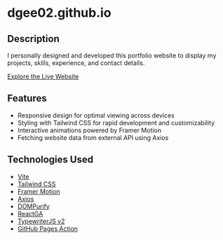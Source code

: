 # dgee02.github.io

## Description

I personally designed and developed this portfolio website to display my projects, skills, experience, and contact details.

[Explore the Live Website](https://dgee02.github.io/)

## Features

- Responsive design for optimal viewing across devices
- Styling with Tailwind CSS for rapid development and customizability
- Interactive animations powered by Framer Motion
- Fetching website data from external API using Axios

## Technologies Used

- [Vite](https://vitejs.dev/)
- [Tailwind CSS](https://tailwindcss.com/)
- [Framer Motion](https://www.framer.com/motion/)
- [Axios](https://axios-http.com/)
- [DOMPurify](https://www.npmjs.com/package/dompurify/)
- [ReactGA](https://www.npmjs.com/package/react-ga/)
- [TypewriterJS v2](https://www.npmjs.com/package/typewriter-effect/)
- [GitHub Pages Action](https://github.com/peaceiris/actions-gh-pages/)
